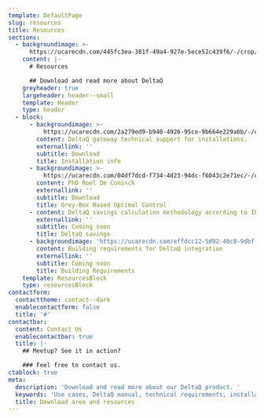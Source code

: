 ```yaml
---
template: DefaultPage
slug: resources
title: Resources
sections:
  - backgroundimage: >-
      https://ucarecdn.com/445fc3ea-381f-49a4-927e-5ece52c439f6/-/crop/1554x963/895,348/-/preview/
    content: |-
      # Resources

      ## Download and read more about DeltaQ
    greyheader: true
    largeheader: header--small
    template: Header
    type: header
  - block:
      - backgroundimage: >-
          https://ucarecdn.com/2a279ed9-b940-4926-95ce-9b664e229a6b/-/crop/682x480/38,0/-/preview/
        content: DeltaQ gateway technical support for installations.
        externallink: ''
        subtitle: Download
        title: Installation info
      - backgroundimage: >-
          https://ucarecdn.com/04df7dcd-f734-4d23-94dc-f6043c2e71ec/-/crop/632x445/0,16/-/preview/
        content: PhD Roel De Coninck
        externallink: ''
        subtitle: Download
        title: Grey-Box Based Optimal Control
      - content: DeltaQ savings calculation methodology according to IPMVP
        externallink: ''
        subtitle: Coming soon
        title: DeltaQ savings
      - backgroundimage: 'https://ucarecdn.com/effdcc12-5d92-40c8-9dbf-78f0350014f7/'
        content: Building requirements for DeltaQ integration
        externallink: ''
        subtitle: Coming soon
        title: Building Requirements
    template: ResourcesBlock
    type: resourcesBlock
contactform:
  contacttheme: contact--dark
  enablecontactform: false
  title: '#'
contactbar:
  content: Contact Us
  enablecontactbar: true
  title: |-
    ## Meetup? See it in action?

    ### Feel free to contact us.
ctablock: true
meta:
  description: 'Download and read more about our DeltaQ product. '
  keywords: 'Use cases, DeltaQ manual, technical requirements, installation guide '
  title: Download area and resources
---
```


